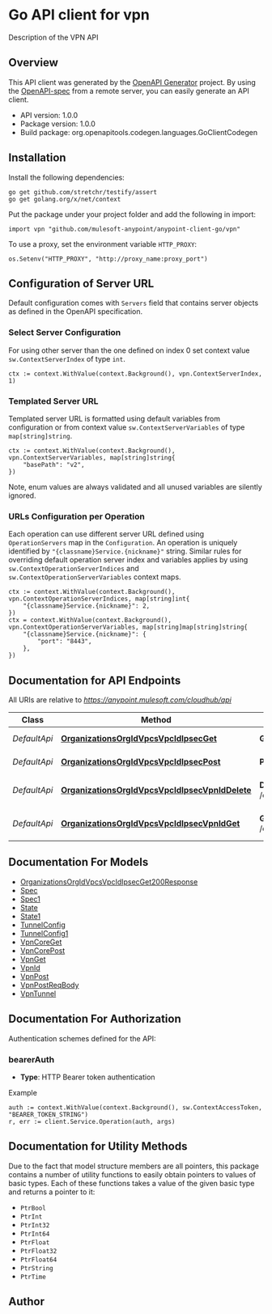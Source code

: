 # Go API client for vpn

Description of the VPN API

## Overview
This API client was generated by the [OpenAPI Generator](https://openapi-generator.tech) project.  By using the [OpenAPI-spec](https://www.openapis.org/) from a remote server, you can easily generate an API client.

- API version: 1.0.0
- Package version: 1.0.0
- Build package: org.openapitools.codegen.languages.GoClientCodegen

## Installation

Install the following dependencies:

```shell
go get github.com/stretchr/testify/assert
go get golang.org/x/net/context
```

Put the package under your project folder and add the following in import:

```golang
import vpn "github.com/mulesoft-anypoint/anypoint-client-go/vpn"
```

To use a proxy, set the environment variable `HTTP_PROXY`:

```golang
os.Setenv("HTTP_PROXY", "http://proxy_name:proxy_port")
```

## Configuration of Server URL

Default configuration comes with `Servers` field that contains server objects as defined in the OpenAPI specification.

### Select Server Configuration

For using other server than the one defined on index 0 set context value `sw.ContextServerIndex` of type `int`.

```golang
ctx := context.WithValue(context.Background(), vpn.ContextServerIndex, 1)
```

### Templated Server URL

Templated server URL is formatted using default variables from configuration or from context value `sw.ContextServerVariables` of type `map[string]string`.

```golang
ctx := context.WithValue(context.Background(), vpn.ContextServerVariables, map[string]string{
	"basePath": "v2",
})
```

Note, enum values are always validated and all unused variables are silently ignored.

### URLs Configuration per Operation

Each operation can use different server URL defined using `OperationServers` map in the `Configuration`.
An operation is uniquely identified by `"{classname}Service.{nickname}"` string.
Similar rules for overriding default operation server index and variables applies by using `sw.ContextOperationServerIndices` and `sw.ContextOperationServerVariables` context maps.

```golang
ctx := context.WithValue(context.Background(), vpn.ContextOperationServerIndices, map[string]int{
	"{classname}Service.{nickname}": 2,
})
ctx = context.WithValue(context.Background(), vpn.ContextOperationServerVariables, map[string]map[string]string{
	"{classname}Service.{nickname}": {
		"port": "8443",
	},
})
```

## Documentation for API Endpoints

All URIs are relative to *https://anypoint.mulesoft.com/cloudhub/api*

Class | Method | HTTP request | Description
------------ | ------------- | ------------- | -------------
*DefaultApi* | [**OrganizationsOrgIdVpcsVpcIdIpsecGet**](docs/DefaultApi.md#organizationsorgidvpcsvpcidipsecget) | **Get** /organizations/{orgId}/vpcs/{vpcId}/ipsec | Returns a list of vpns.
*DefaultApi* | [**OrganizationsOrgIdVpcsVpcIdIpsecPost**](docs/DefaultApi.md#organizationsorgidvpcsvpcidipsecpost) | **Post** /organizations/{orgId}/vpcs/{vpcId}/ipsec | Creates a VPN.
*DefaultApi* | [**OrganizationsOrgIdVpcsVpcIdIpsecVpnIdDelete**](docs/DefaultApi.md#organizationsorgidvpcsvpcidipsecvpniddelete) | **Delete** /organizations/{orgId}/vpcs/{vpcId}/ipsec/{vpnId} | Delete a VPN connection
*DefaultApi* | [**OrganizationsOrgIdVpcsVpcIdIpsecVpnIdGet**](docs/DefaultApi.md#organizationsorgidvpcsvpcidipsecvpnidget) | **Get** /organizations/{orgId}/vpcs/{vpcId}/ipsec/{vpnId} | Returns a a specific vpn


## Documentation For Models

 - [OrganizationsOrgIdVpcsVpcIdIpsecGet200Response](docs/OrganizationsOrgIdVpcsVpcIdIpsecGet200Response.md)
 - [Spec](docs/Spec.md)
 - [Spec1](docs/Spec1.md)
 - [State](docs/State.md)
 - [State1](docs/State1.md)
 - [TunnelConfig](docs/TunnelConfig.md)
 - [TunnelConfig1](docs/TunnelConfig1.md)
 - [VpnCoreGet](docs/VpnCoreGet.md)
 - [VpnCorePost](docs/VpnCorePost.md)
 - [VpnGet](docs/VpnGet.md)
 - [VpnId](docs/VpnId.md)
 - [VpnPost](docs/VpnPost.md)
 - [VpnPostReqBody](docs/VpnPostReqBody.md)
 - [VpnTunnel](docs/VpnTunnel.md)


## Documentation For Authorization


Authentication schemes defined for the API:
### bearerAuth

- **Type**: HTTP Bearer token authentication

Example

```golang
auth := context.WithValue(context.Background(), sw.ContextAccessToken, "BEARER_TOKEN_STRING")
r, err := client.Service.Operation(auth, args)
```


## Documentation for Utility Methods

Due to the fact that model structure members are all pointers, this package contains
a number of utility functions to easily obtain pointers to values of basic types.
Each of these functions takes a value of the given basic type and returns a pointer to it:

* `PtrBool`
* `PtrInt`
* `PtrInt32`
* `PtrInt64`
* `PtrFloat`
* `PtrFloat32`
* `PtrFloat64`
* `PtrString`
* `PtrTime`

## Author



